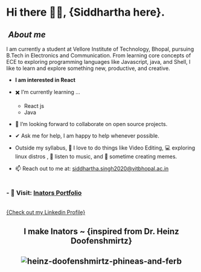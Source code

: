 # Hi there 👨‍💻, {Siddhartha here}. 


## &nbsp;***About me***

I am currently a student at Vellore Institute of Technology, Bhopal, pursuing B.Tech in Electronics and Communication. From learning core concepts of ECE to exploring programming languages like Javascript, java, and Shell, I like to learn and explore something new, productive, and creative.

* **I am interested in React**
- ✖️ I’m currently learning ...
  - React js
  - Java
- 👯 I’m looking forward to collaborate on open source projects.
- ✔  Ask me for help, I am happy to help whenever possible. <br>

- Outside my syllabus, 🎥 I love to do things like Video Editing, 💻 exploring linux distros , 🎵 listen to music, and 👻 sometime creating memes.

- 📫 Reach out to me at: <a href="siddhartha.singh2020@vitbhopal.ac.in">siddhartha.singh2020@vitbhopal.ac.in</a>
<br> </br>
<h3> - 📃 Visit: <a href="https://relaxed-tiramisu-d0c5a2.netlify.app/"> Inators Portfolio </a> </h3>

<br>
<div> <a href="https://www.linkedin.com/in/siddhartha-singh-68645a244/"> {Check out my Linkedin Profile} </a> </div>
<div align="center">
<h2> I make Inators ~ {inspired from Dr. Heinz Doofenshmirtz} <h2>

 <div align="right">

</div>

![heinz-doofenshmirtz-phineas-and-ferb](https://user-images.githubusercontent.com/84330754/177348417-31eb9d21-d131-4988-ab30-200ebca0aef8.gif)




